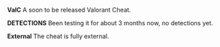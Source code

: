 **ValC**
A soon to be released Valorant Cheat.

**DETECTIONS**
Been testing it for about 3 months now, no detections yet.

**External**
The cheat is fully external.
